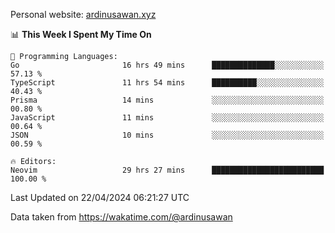 Personal website: [ardinusawan.xyz](https://ardinusawan.xyz)

<!--START_SECTION:waka-->
📊 **This Week I Spent My Time On** 

```text
💬 Programming Languages: 
Go                       16 hrs 49 mins      ██████████████░░░░░░░░░░░   57.13 % 
TypeScript               11 hrs 54 mins      ██████████░░░░░░░░░░░░░░░   40.43 % 
Prisma                   14 mins             ░░░░░░░░░░░░░░░░░░░░░░░░░   00.80 % 
JavaScript               11 mins             ░░░░░░░░░░░░░░░░░░░░░░░░░   00.64 % 
JSON                     10 mins             ░░░░░░░░░░░░░░░░░░░░░░░░░   00.59 % 

🔥 Editors: 
Neovim                   29 hrs 27 mins      █████████████████████████   100.00 % 
```


 Last Updated on 22/04/2024 06:21:27 UTC
<!--END_SECTION:waka-->
Data taken from https://wakatime.com/@ardinusawan
